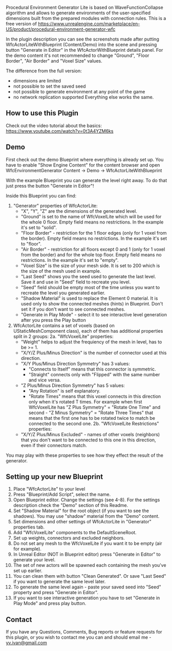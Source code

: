 Procedural Environment Generator Lite is based on WaveFunctionCollapse algorithm and allows to generate environments of the user-specified dimensions built from the prepared modules with connection rules.
This is a free version of https://www.unrealengine.com/marketplace/en-US/product/procedural-environment-generator-wfc

In the plugin description you can see the screenshots made after putting WfcActorLiteWithBlueprint (Content/Demo) into the scene and pressing button "Generate in Editor" in the WfcActorWithBlueprint details panel.
For the demo content it's not recommended to change "Ground", "Floor Border", "Air Border" and "Voxel Size" values.

The difference from the full version:
 - dimensions are limited
 - not possible to set the saved seed
 - not possible to generate environment at any point of the game
 - no network replication supported
Everything else works the same.

How to use this Plugin
-------------

Check out the video tutorial about the basics: https://www.youtube.com/watch?v=0t3A4YZM6ks

Demo
-------------
First check out the demo Blueprint where everything is already set up.
You have to enable "Show Engine Content" for the content browser and open WfcEnvironmentGenerator Content -> Demo -> WfcActorLiteWithBlueprint

With the example Blueprint you can generate the level right away.
To do that just press the button "Generate in Editor"!

Inside this Blueprint you can find:
1. "Generator" properties of WfcActorLite:
   - "X", "Y", "Z" are the dimensions of the generated level.
   - "Ground" is set to the name of WfcVoxelLite which will be used for the whole 0 floor. Empty field means no restrictions.
     In the example it's set to "solid".
   - "Floor Border" - restriction for the 1 floor edges (only for 1 voxel from the border). Empty field means no restrictions.
     In the example it's set to "floor".
   - "Air Border" - restriction for all floors except 0 and 1 (only for 1 voxel from the border) and for the whole top floor.
     Empty field means no restrictions. In the example it's set to "empty".
   - "Voxel Size" is the size of your mesh side. It is set to 200 which is the size of the mesh used in example.
   - "Last Seed" shows you the seed used to generate the last level. Save it and use in "Seed" field to recreate you level.
   - "Seed" field should be empty most of the time unless you want to recreate the level you generated earlier.
   - "Shadow Material" is used to replace the Element 0 material. It is used only to show the connected meshes (hints) in Blueprint.
     Don't set it if you don't want to see connected meshes.
   - "Generate in Play Mode" - select it to see interactive level generation after you press the Play button
2. WfcActorLite contains a set of voxels (based on UStaticMeshComponent class), each of them has additional properties split in 2 groups:
 2a. "WfcVoxelLite" properties:
   - "Weight" helps to adjust the frequiency of the mesh in level, has to be >= 1.
   - "X/Y/Z Plus/Minus Direction" is the number of connector used at this direction.
   - "X/Y Plus/Minus Direction Symmetry" has 3 values:
     - "Connects to Itself" means that this connector is symmetric.
     - "Straight" connects only with "Flipped" with the same number and vice versa.
   - "Z Plus/Minus Direction Symmetry" has 5 values:
     - "Any Rotation" is self explanatory.
     - "Rotate <T> Times" means that this voxel connects in this direction only when it's rotated T times.
       For example when first WfcVoxelLite has "Z Plus Symmetry" = "Rotate One Time" and second - "Z Minus Symmetry" = "Rotate Three Times"
       that means that the first one has to be rotated twice to match be connected to the second one.
 2b. "WfcVoxelLite Restrictions" properties:
   - "X/Y/Z Plus/Minus Excluded" - names of other voxels (neighbors) that you don't want to be connected to this one in this direction,
     even if their connectors match.

You may play with these properties to see how they effect the result of the generator.

Setting up your new Blueprint
-------------

1. Place "WfcActorLite" to your level
2. Press "Blueprint/Add Script", select the name.
3. Open Blueprint editor. Change the settings (see 4-8).
   For the settings description check the "Demo" section of this Readme.
4. Set "Shadow Material" for the root object (if you want to see the shadows). You may use "shadow" material from the "Demo" content.
5. Set dimensions and other settings of WfcActorLite in "Generator" properties tab.
6. Add "WfcVoxelLite" components to the DefaultSceneRoot.
7. Set up weights, connectors and excluded neighbors.
8. Do not set any mesh to the WfcVoxelLite if you want it to be empty (air for example).
9. In Unreal Editor (NOT in Blueprint editor) press "Generate in Editor" to generate your level.
10. The set of new actors will be spawned each containing the mesh you've set up earlier.
11. You can clean them with button "Clean Generated". Or save "Last Seed" if you want to generate the same level later.
12. To generate the same level again - paste your saved seed into "Seed" property and press "Generate in Editor".
13. If you want to see interactive generation you have to set "Generate in Play Mode" and press play button.


Contact
-------------
If you have any Questions, Comments, Bug reports or feature requests for this plugin, or you wish to contact me you can and should email me - yv.ivan@gmail.com
